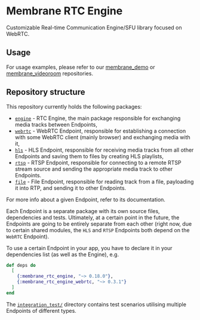 # Membrane RTC Engine

Customizable Real-time Communication Engine/SFU library focused on WebRTC.

## Usage

For usage examples, please refer to our [membrane_demo](https://github.com/membraneframework/membrane_demo/tree/master/webrtc_videoroom) or
[membrane_videoroom](https://github.com/membraneframework/membrane_videoroom) repositories.

## Repository structure

This repository currently holds the following packages:

- [`engine`](https://github.com/jellyfish-dev/membrane_rtc_engine/tree/master/engine) - RTC Engine,
  the main package responsible for exchanging media tracks between Endpoints,
- [`webrtc`](https://github.com/jellyfish-dev/membrane_rtc_engine/tree/master/webrtc) -
  WebRTC Endpoint, responsible for establishing a connection with some WebRTC client (mainly browser) and exchanging media with it,
- [`hls`](https://github.com/jellyfish-dev/membrane_rtc_engine/tree/master/hls) -
  HLS Endpoint, responsible for receiving media tracks from all other Endpoints and saving them to files by creating HLS playlists,
- [`rtsp`](https://github.com/jellyfish-dev/membrane_rtc_engine/tree/master/rtsp) -
  RTSP Endpoint, responsible for connecting to a remote RTSP stream source and sending the appropriate media track to other Endpoints.
- [`file`](https://github.com/jellyfish-dev/membrane_rtc_engine/tree/master/file) -
  File Endpoint, responsible for reading track from a file, payloading it into RTP, and sending it to other Endpoints.

For more info about a given Endpoint, refer to its documentation.

Each Endpoint is a separate package with its own source files, dependencies and tests.
Ultimately, at a certain point in the future, the Endpoints are going to be entirely
separate from each other (right now, due to certain shared modules, the `HLS` and `RTSP` Endpoints
both depend on the `WebRTC` Endpoint).

To use a certain Endpoint in your app, you have to declare it in your dependencies list (as well as
the Engine), e.g.
```elixir
def deps do
  [
    {:membrane_rtc_engine, "~> 0.18.0"},
    {:membrane_rtc_engine_webrtc, "~> 0.3.1"}
  ]
end
```

The [`integration_test/`](https://github.com/jellyfish-dev/membrane_rtc_engine/tree/master/integration_test) directory
contains test scenarios utilising multiple Endpoints of different types.
